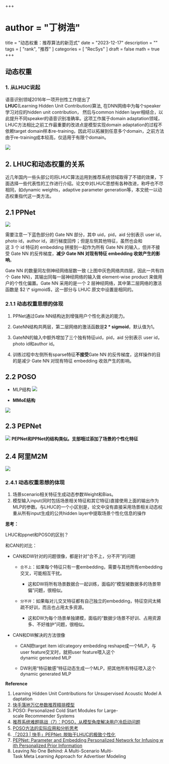 +++
# author = "丁树浩"
title = "动态权重：推荐算法的新范式"
date = "2023-12-17"
description = ""
tags = [
  "rank",
  "推荐"
]
categories = [
  "RecSys"
]
draft = false
math = true
+++

## 动态权重

### 1. 从LHUC说起

语音识别领域2016年一项开创性工作提出了**LHUC**(Learning Hidden Unit Contribution)算法, 在DNN网络中为每个speaker学习对应的hidden unit contribution， 然后与common hidden layer相结合，以此提升不同speaker的语音识别准确率。这项工作属于domain adaptation领域，LHUC方法相比之前工作最重要的改进点是模型实现domain adaptation的过程不依赖target domain样本re-training，因此可以拓展到任意多个domain，之前方法由于re-training成本较高，仅适用于有限个domain。

![](https://markdown-1258220306.cos.ap-shenzhen-fsi.myqcloud.com/img/dw1.png)

## 2. LHUC和动态权重的关系

近几年国内一些头部公司将LHUC算法运用到推荐系统领域取得了不错的效果，下面选择一些代表性的工作进行介绍。论文中对LHUC思想有各种改进，称呼也不尽相同，如dynamic weights，adaptive parameter generation等，本文统一以动态权重指代这一类方法。

## 2.1 PPNet

![](https://markdown-1258220306.cos.ap-shenzhen-fsi.myqcloud.com/img/dw2.png)

需要注意一下蓝色部分的 Gate NN 部分，其中 uid，pid，aid 分别表示 user id，photo id，author id，进行梯度回传；但是左侧其他特征，虽然也会和这 3 个 id 特征的 embedding 拼接到一起作为所有 Gate NN 的输入，但并不接受 Gate NN 的反传梯度，**减少 Gate NN 对现有特征 embedding 收敛产生的影响**。

Gate NN 的数量同左侧神经网络层数一致 (上图中灰色网络共四层，因此一共有四个 Gate NN)，其输出同每一层神经网络的输入做 element-wise product 来做用户的个性化偏置。Gate NN 采用的是一个 2 层神经网络，其中第二层网络的激活函数是 $2 \* sigmoid$，这一部分与 LHUC 原文中设置是相同的。

### 2.1.1 动态权重思想的体现

1.  PPNet通过Gate NN结构达到增强用户个性化表达的能力。
    
2.  GateNN结构共两层，第二层网络的激活函数是**2 \* sigmoid**，默认值为1。
    
3.  GateNN的输入中额外增加了三个独有特征uid，pid，aid 分别表示 user id，photo id和author id。
    
4.  训练过程中左侧所有sparse特征**不接受**Gate NN 的反传梯度，这样操作的目的是减少 Gate NN 对现有特征 embedding 收敛产生的影响。
    

## 2.2 POSO

- MLP结构
![](https://markdown-1258220306.cos.ap-shenzhen-fsi.myqcloud.com/img/dw3.png)


- **MMoE结构**
    
![](https://markdown-1258220306.cos.ap-shenzhen-fsi.myqcloud.com/img/dw4.png)

## 2.3 PEPNet

![](https://markdown-1258220306.cos.ap-shenzhen-fsi.myqcloud.com/img/dw5.png)
**PEPNet和PPNet的结构类似。支部哦过添加了场景的个性化特征**


## 2.4 阿里M2M

![](https://markdown-1258220306.cos.ap-shenzhen-fsi.myqcloud.com/img/dw6.png)

### 2.4.1 动态权重思想的体现

1. 场景scenario相关特征生成动态参数Weight和Bias。 
2. 模型输入input(同时包括场景相关特征和其它特征)直接使用上面的输出作为MLP的参数。与LHUC的一个小区别是，论文中没有直接采用场景相关动态权重从所有input生成的公共hidden layer中提取场景个性化信息的操作
    

**思考：**

LHUC和ppnet和POSO的区别？

和CAN的对比：

- CAN和DW针对的问题很像，都是针对“合不上，分不开”的问题
    
  - `合不上`：如果每个特征只有一套embedding，需要与其他所有embedding交叉，可能相互干扰。
        
    - 这和DW将所有场景数据合一起训练，面临的“模型被数据多的场景带偏”问题，很相似。
            
  - `分不开`：如果每对儿交叉特征都有自己独立的embedding，特征空间太稀疏不好训，而且也占用太多资源。
        
    - 这和DW为每个场景单独建模，面临的“数据少场景不好训、占用资源多、不好维护”问题，很相似。
            
- CAN和DW解决的方法很像
    
  - CAN把target item id/category embedding reshape成一个MLP，与user feature交叉时，就把user feature喂入这个dynamic generated MLP
        
  - DW利用“特征敏感”特征动态生成一个MLP，把其他所有特征喂入这个dynamic generated MLP
        

**Reference**

1. Learning Hidden Unit Contributions for Unsupervised Acoustic Model Adaptation 
2. [快手落地万亿参数推荐精排模型](https://www.51cto.com/article/644214.html)
3. POSO: Personalized Cold Start Modules for Large-scale Recommender Systems
4. [推荐系统难题挑战（7）：POSO，从模型角度解决用户冷启动问题](https://zhuanlan.zhihu.com/p/472726462)
5. [POSO方法的实际应用和分析思考](https://zhuanlan.zhihu.com/p/536499073)
6. [「2023 | 快手」PEPNet: 脱胎于LHUC的极致个性化](https://zhuanlan.zhihu.com/p/617478217)
7. [PEPNet: Parameter and Embedding Personalized Network for Infusing with Personalized Prior Information](https://link.zhihu.com/?target=https%3A//arxiv.org/pdf/2302.01115.pdf)
8. Leaving No One Behind: A Multi-Scenario Multi-Task Meta Learning Approach for Advertiser Modeling